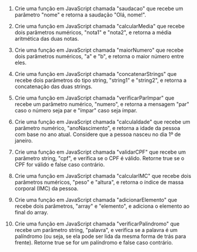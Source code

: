 1. Crie uma função em JavaScript chamada "saudacao" que recebe um parâmetro "nome" e retorna a saudação "Olá, nome!".

2. Crie uma função em JavaScript chamada "calcularMedia" que recebe dois parâmetros numéricos, "nota1" e "nota2", e retorna a média aritmética das duas notas.

3. Crie uma função em JavaScript chamada "maiorNumero" que recebe dois parâmetros numéricos, "a" e "b", e retorna o maior número entre eles.

4. Crie uma função em JavaScript chamada "concatenarStrings" que recebe dois parâmetros do tipo string, "string1" e "string2", e retorna a concatenação das duas strings.

5. Crie uma função em JavaScript chamada "verificarParImpar" que recebe um parâmetro numérico, "numero", e retorna a mensagem "par" caso o número seja par e "ímpar" caso seja ímpar.

6. Crie uma função em JavaScript chamada "calculaIdade" que recebe um parâmetro numérico, "anoNascimento", e retorna a idade da pessoa com base no ano atual. Considere que a pessoa nasceu no dia 1º de janeiro.

7. Crie uma função em JavaScript chamada "validarCPF" que recebe um parâmetro string, "cpf", e verifica se o CPF é válido. Retorne true se o CPF for válido e false caso contrário.

8. Crie uma função em JavaScript chamada "calcularIMC" que recebe dois parâmetros numéricos, "peso" e "altura", e retorna o índice de massa corporal (IMC) da pessoa.

9. Crie uma função em JavaScript chamada "adicionarElemento" que recebe dois parâmetros, "array" e "elemento", e adiciona o elemento ao final do array.

10. Crie uma função em JavaScript chamada "verificarPalindromo" que recebe um parâmetro string, "palavra", e verifica se a palavra é um palíndromo (ou seja, se ela pode ser lida da mesma forma de trás para frente). Retorne true se for um palíndromo e false caso contrário.